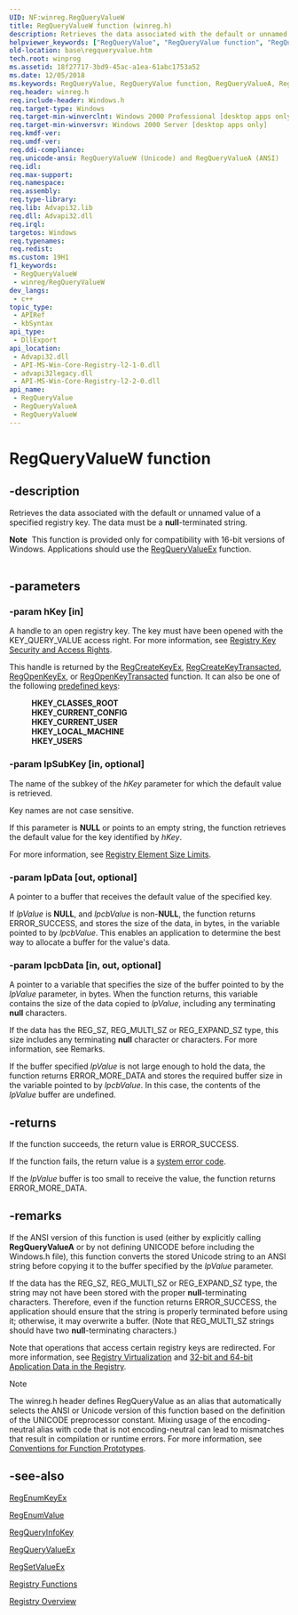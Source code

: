 ```yaml
---
UID: NF:winreg.RegQueryValueW
title: RegQueryValueW function (winreg.h)
description: Retrieves the data associated with the default or unnamed value of a specified registry key. The data must be a null-terminated string. (Unicode)
helpviewer_keywords: ["RegQueryValue", "RegQueryValue function", "RegQueryValueW", "_win32_regqueryvalue", "base.regqueryvalue", "winreg/RegQueryValue", "winreg/RegQueryValueW"]
old-location: base\regqueryvalue.htm
tech.root: winprog
ms.assetid: 18f27717-3bd9-45ac-a1ea-61abc1753a52
ms.date: 12/05/2018
ms.keywords: RegQueryValue, RegQueryValue function, RegQueryValueA, RegQueryValueW, _win32_regqueryvalue, base.regqueryvalue, winreg/RegQueryValue, winreg/RegQueryValueA, winreg/RegQueryValueW
req.header: winreg.h
req.include-header: Windows.h
req.target-type: Windows
req.target-min-winverclnt: Windows 2000 Professional [desktop apps only]
req.target-min-winversvr: Windows 2000 Server [desktop apps only]
req.kmdf-ver: 
req.umdf-ver: 
req.ddi-compliance: 
req.unicode-ansi: RegQueryValueW (Unicode) and RegQueryValueA (ANSI)
req.idl: 
req.max-support: 
req.namespace: 
req.assembly: 
req.type-library: 
req.lib: Advapi32.lib
req.dll: Advapi32.dll
req.irql: 
targetos: Windows
req.typenames: 
req.redist: 
ms.custom: 19H1
f1_keywords:
 - RegQueryValueW
 - winreg/RegQueryValueW
dev_langs:
 - c++
topic_type:
 - APIRef
 - kbSyntax
api_type:
 - DllExport
api_location:
 - Advapi32.dll
 - API-MS-Win-Core-Registry-l2-1-0.dll
 - advapi32legacy.dll
 - API-MS-Win-Core-Registry-l2-2-0.dll
api_name:
 - RegQueryValue
 - RegQueryValueA
 - RegQueryValueW
---
```


# RegQueryValueW function


## -description

Retrieves the data associated with the default or unnamed value of a specified registry key. The data must be a <b>null</b>-terminated string.
<div class="alert"><b>Note</b>  This function is provided only for compatibility with 16-bit versions of Windows. Applications should use the 
<a href="/windows/desktop/api/winreg/nf-winreg-regqueryvalueexa">RegQueryValueEx</a> function.</div><div> </div>

## -parameters

### -param hKey [in]

A handle to an open registry key. The key must have been opened with the KEY_QUERY_VALUE access right. For more information, see 
<a href="/windows/desktop/SysInfo/registry-key-security-and-access-rights">Registry Key Security and Access Rights</a>. 




This handle is returned by the 
<a href="/windows/desktop/api/winreg/nf-winreg-regcreatekeyexa">RegCreateKeyEx</a>, <a href="/windows/desktop/api/winreg/nf-winreg-regcreatekeytransacteda">RegCreateKeyTransacted</a>, <a href="/windows/desktop/api/winreg/nf-winreg-regopenkeyexa">RegOpenKeyEx</a>, or 
<a href="/windows/desktop/api/winreg/nf-winreg-regopenkeytransacteda">RegOpenKeyTransacted</a> function. It can also be one of the following 
<a href="/windows/desktop/SysInfo/predefined-keys">predefined keys</a>:<dl>
<dd><b>HKEY_CLASSES_ROOT</b></dd>
<dd><b>HKEY_CURRENT_CONFIG</b></dd>
<dd><b>HKEY_CURRENT_USER</b></dd>
<dd><b>HKEY_LOCAL_MACHINE</b></dd>
<dd><b>HKEY_USERS</b></dd>
</dl>

### -param lpSubKey [in, optional]

The name of the subkey of the <i>hKey</i> parameter for which the default value is retrieved. 

Key names are not case sensitive.

If this parameter is <b>NULL</b> or points to an empty string, the function retrieves the default value for the key identified by <i>hKey</i>.

For more information, see 
<a href="/windows/desktop/SysInfo/registry-element-size-limits">Registry Element Size Limits</a>.

### -param lpData [out, optional]

A pointer to a buffer that receives the default value of the specified key. 




If <i>lpValue</i> is <b>NULL</b>, and <i>lpcbValue</i> is non-<b>NULL</b>, the function returns ERROR_SUCCESS, and stores the size of the data, in bytes, in the variable pointed to by <i>lpcbValue</i>. This enables an application to determine the best way to allocate a buffer for the value's data.

### -param lpcbData [in, out, optional]

A pointer to a variable that specifies the size of the buffer pointed to by the <i>lpValue</i> parameter, in bytes. When the function returns, this variable contains the size of the data copied to <i>lpValue</i>, including any terminating <b>null</b> characters. 




If the data has the REG_SZ, REG_MULTI_SZ or REG_EXPAND_SZ type, this size includes any terminating <b>null</b> character or characters. For more information, see Remarks.

If the buffer specified <i>lpValue</i> is not large enough to hold the data, the function returns ERROR_MORE_DATA and stores the required buffer size in the variable pointed to by <i>lpcbValue</i>. In this case, the contents of the <i>lpValue</i> buffer are undefined.

## -returns

If the function succeeds, the return value is ERROR_SUCCESS.

If the function fails, the return value is a 
<a href="/windows/desktop/Debug/system-error-codes">system error code</a>.

If the <i>lpValue</i> buffer is too small to receive the value, the function returns ERROR_MORE_DATA.

## -remarks

If the ANSI version of this function is used (either by explicitly calling <b>RegQueryValueA</b> or by not defining UNICODE before including the Windows.h file), this function converts the stored Unicode string to an ANSI string before copying it to the buffer specified by the <i>lpValue</i> parameter.

If the data has the REG_SZ, REG_MULTI_SZ or REG_EXPAND_SZ type, the string may not have been stored with the proper <b>null</b>-terminating characters.  Therefore, even if the function returns ERROR_SUCCESS, the application should ensure that the string is properly terminated before using it; otherwise, it may overwrite a buffer. (Note that REG_MULTI_SZ strings should have two <b>null</b>-terminating characters.)

Note that operations that access certain registry keys are redirected. For more information,  see <a href="/windows/desktop/SysInfo/registry-virtualization">Registry Virtualization</a> and <a href="/windows/desktop/SysInfo/32-bit-and-64-bit-application-data-in-the-registry">32-bit and 64-bit Application Data in the Registry</a>.





> [!NOTE]
> The winreg.h header defines RegQueryValue as an alias that automatically selects the ANSI or Unicode version of this function based on the definition of the UNICODE preprocessor constant. Mixing usage of the encoding-neutral alias with code that is not encoding-neutral can lead to mismatches that result in compilation or runtime errors. For more information, see [Conventions for Function Prototypes](/windows/win32/intl/conventions-for-function-prototypes).

## -see-also

<a href="/windows/desktop/api/winreg/nf-winreg-regenumkeyexa">RegEnumKeyEx</a>



<a href="/windows/desktop/api/winreg/nf-winreg-regenumvaluea">RegEnumValue</a>



<a href="/windows/desktop/api/winreg/nf-winreg-regqueryinfokeya">RegQueryInfoKey</a>



<a href="/windows/desktop/api/winreg/nf-winreg-regqueryvalueexa">RegQueryValueEx</a>



<a href="/windows/desktop/api/winreg/nf-winreg-regsetvalueexa">RegSetValueEx</a>



<a href="/windows/desktop/SysInfo/registry-functions">Registry Functions</a>



<a href="/windows/desktop/SysInfo/registry">Registry Overview</a>
